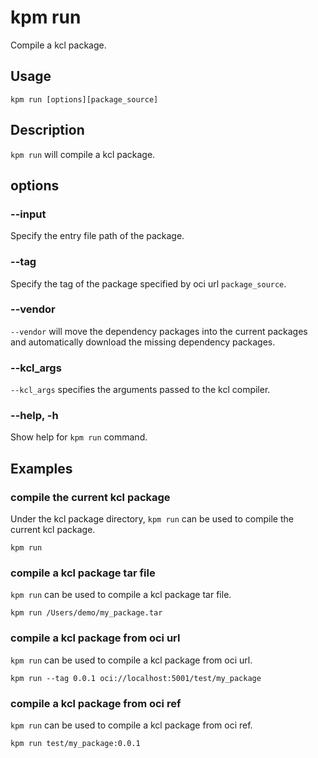 # kpm run

Compile a kcl package.

## Usage

```shell
kpm run [options][package_source]
```

## Description

`kpm run` will compile a kcl package.

## options

### --input

Specify the entry file path of the package.

### --tag

Specify the tag of the package specified by oci url `package_source`.

### --vendor

`--vendor` will move the dependency packages into the current packages and automatically download the missing dependency packages.

### --kcl_args

`--kcl_args` specifies the arguments passed to the kcl compiler.

### --help, -h

Show help for `kpm run` command.

## Examples

### compile the current kcl package

Under the kcl package directory, `kpm run` can be used to compile the current kcl package.

```shell
kpm run
```

### compile a kcl package tar file

`kpm run` can be used to compile a kcl package tar file.

```shell
kpm run /Users/demo/my_package.tar
```

### compile a kcl package from oci url

`kpm run` can be used to compile a kcl package from oci url.

```shell
kpm run --tag 0.0.1 oci://localhost:5001/test/my_package
```

### compile a kcl package from oci ref

`kpm run` can be used to compile a kcl package from oci ref.

```shell
kpm run test/my_package:0.0.1
```
